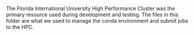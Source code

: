 The Florida International University High Performance Cluster was the primary resource used during development and testing.
The files in this folder are what we used to manage the conda environment and submit jobs to the HPC.
